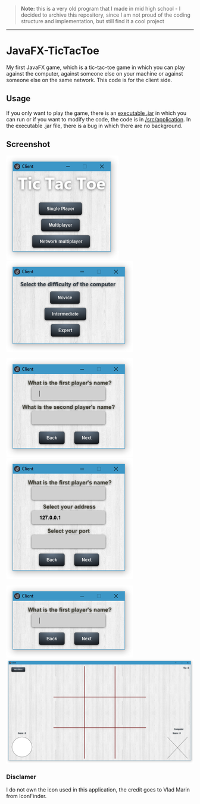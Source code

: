 > **Note:** this is a very old program that I made in mid high school - I decided to archive this repository, since I am not proud of the coding structure and implementation, but still find it a cool project

----

# JavaFX-TicTacToe
My first JavaFX game, which is a tic-tac-toe game in which you can play against the computer, against someone else on your machine or against someone else on the same network. This code is for the client side.

## Usage
If you only want to play the game, there is an [executable .jar](TicTacToe.jar) in which you can run or if you want to modify the code, the code is in [/src/application](/src/application). In the executable .jar file, there is a bug in which there are no background.

## Screenshot

![Client](https://raw.githubusercontent.com/BenJeau/JavaFX-TicTacToe/master/screenshots/Client.png)
![Choice](https://raw.githubusercontent.com/BenJeau/JavaFX-TicTacToe/master/screenshots/Choice.png)

![Multiplayer](https://raw.githubusercontent.com/BenJeau/JavaFX-TicTacToe/master/screenshots/Multiplayer.png)
![Online](https://raw.githubusercontent.com/BenJeau/JavaFX-TicTacToe/master/screenshots/Online.png)

![SinglePlayer](https://raw.githubusercontent.com/BenJeau/JavaFX-TicTacToe/master/screenshots/SinglePlayer.png)
![Game](https://raw.githubusercontent.com/BenJeau/JavaFX-TicTacToe/master/screenshots/Game.png)

### Disclamer
I do not own the icon used in this application, the credit goes to Vlad Marin from IconFinder.
